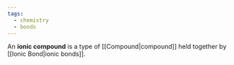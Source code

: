 ```yaml
---
tags:
  - chemistry
  - bonds
---
```

An **ionic compound** is a type of [[Compound|compound]] held together by [[Ionic Bond|ionic bonds]]. 